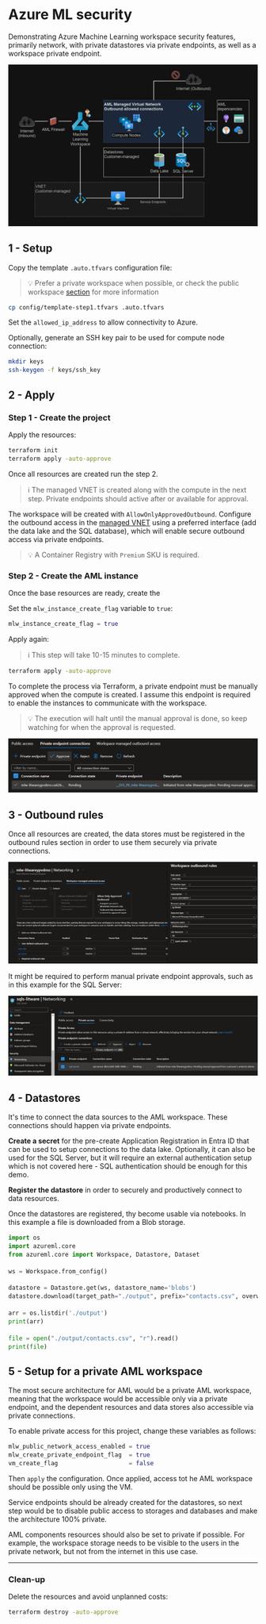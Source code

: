 # Azure ML security

Demonstrating Azure Machine Learning workspace security features, primarily network, with private datastores via private endpoints, as well as a workspace private endpoint.

<img src=".assets/aml-architecture.png" />

## 1 - Setup

Copy the template `.auto.tfvars` configuration file:

> 💡 Prefer a private workspace when possible, or check the public workspace [section](#public-aml-workspace) for more information

```sh
cp config/template-step1.tfvars .auto.tfvars
```

Set the `allowed_ip_address` to allow connectivity to Azure.

Optionally, generate an SSH key pair to be used for compute node connection:

```sh
mkdir keys
ssh-keygen -f keys/ssh_key
```

## 2 - Apply

### Step 1 - Create the project

Apply the resources:

```sh
terraform init
terraform apply -auto-approve
```

Once all resources are created run the step 2.

> ℹ️ The managed VNET is created along with the compute in the next step. Private endpoints should active after or available for approval.

The workspace will be created with `AllowOnlyApprovedOutbound`. Configure the outbound access in the [managed VNET][1] using a preferred interface (add the data lake and the SQL database), which will enable secure outbound access via private endpoints.

> 💡 A Container Registry with `Premium` SKU is required.

### Step 2 - Create the AML instance

Once the base resources are ready, create the 

Set the `mlw_instance_create_flag` variable to `true`:

```terraform
mlw_instance_create_flag = true
```

Apply again:

> ℹ️ This step will take 10-15 minutes to complete.

```sh
terraform apply -auto-approve
```

To complete the process via Terraform, a private endpoint must be manually approved when the compute is created. I assume this endpoint is required to enable the instances to communicate with the workspace.

> 💡 The execution will halt until the manual approval is done, so keep watching for when the approval is requested.

<img src=".assets/aml-compute-approval.png" width=700 />

## 3 - Outbound rules

Once all resources are created, the data stores must be registered in the outbound rules section in order to use them securely via private connections.

<img src=".assets/aml-outbound-rules.png" />

It might be required to perform manual private endpoint approvals, such as in this example for the SQL Server:

<img src=".assets/aml-outbound-pe.png" />

## 4 - Datastores

It's time to connect the data sources to the AML workspace. These connections should happen via private endpoints.

**Create a secret** for the pre-create Application Registration in Entra ID that can be used to setup connections to the data lake. Optionally, it can also be used for the SQL Server, but it will require an external authentication setup which is not covered here - SQL authentication should be enough for this demo.

**Register the datastore** in order to securely and productively connect to data resources.

Once the datastores are registered, thy become usable via notebooks. In this example a file is downloaded from a Blob storage.

```python
import os
import azureml.core
from azureml.core import Workspace, Datastore, Dataset

ws = Workspace.from_config()

datastore = Datastore.get(ws, datastore_name='blobs')
datastore.download(target_path="./output", prefix="contacts.csv", overwrite=False)

arr = os.listdir('./output')
print(arr)

file = open("./output/contacts.csv", "r").read()
print(file)
```

## 5 - Setup for a private AML workspace

The most secure architecture for AML would be a private AML workspace, meaning that the workspace would be accessible only via a private endpoint, and the dependent resources and data stores also accessible via private connections.

To enable private access for this project, change these variables as follows:

```terraform
mlw_public_network_access_enabled = true
mlw_create_private_endpoint_flag  = true
vm_create_flag                    = false
```

Then `apply` the configuration. Once applied, access tot he AML workspace should be possible only using the VM.

Service endpoints should be already created for the datastores, so next step would be to disable public access to storages and databases and make the architecture 100% private.

AML components resources should also be set to private if possible. For example, the workspace storage needs to be visible to the users in the private network, but not from the internet in this use case.

---

### Clean-up

Delete the resources and avoid unplanned costs:

```sh
terraform destroy -auto-approve
```

[1]: https://learn.microsoft.com/en-us/azure/machine-learning/how-to-managed-network?view=azureml-api-2&tabs=azure-cli
[2]: https://learn.microsoft.com/en-us/azure/machine-learning/how-to-configure-private-link?view=azureml-api-2&tabs=cli#limitations
[3]: https://learn.microsoft.com/en-us/AZURE/machine-learning/how-to-access-data?view=azureml-api-1
[4]: https://k21academy.com/microsoft-azure/dp-100/datastores-and-datasets-in-azure/
[5]: https://stackoverflow.com/q/78176515/3231778
